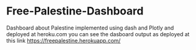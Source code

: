 # Free-Palestine-Dashboard
Dashboard about Palestine implemented using dash and Plotly and deployed at heroku.com 
you can see the dasboard output as deployed at this link https://freepalestine.herokuapp.com/


